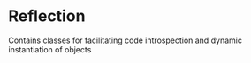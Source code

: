 ﻿# Reflection

Contains classes for facilitating code introspection and dynamic instantiation of objects